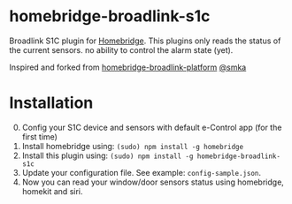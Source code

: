 # homebridge-broadlink-s1c

Broadlink S1C plugin for [Homebridge](https://github.com/nfarina/homebridge/).
This plugins only reads the status of the current sensors.
no ability to control the alarm state (yet).

Inspired and forked from [homebridge-broadlink-platform](https://github.com/smka/homebridge-broadlink-platform) [@smka](https://github.com/smka)

# Installation
0. Config your S1C device  and sensors with default e-Control app (for the first time)
1. Install homebridge using: `(sudo) npm install -g homebridge`
2. Install this plugin using: `(sudo) npm install -g homebridge-broadlink-s1c`
3. Update your configuration file. See example: `config-sample.json`.
4. Now you can read your window/door sensors status using homebridge, homekit and siri.
